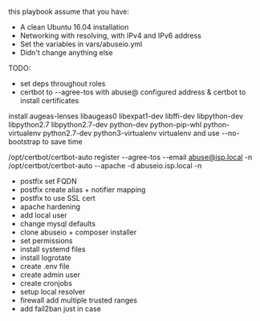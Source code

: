 this playbook assume that you have:

- A clean Ubuntu 16.04 installation
- Networking with resolving, with IPv4 and IPv6 address
- Set the variables in vars/abuseio.yml
- Didn't change anything else

TODO:
- set deps throughout roles
- certbot to --agree-tos with abuse@ configured address & certbot to install certificates

install augeas-lenses libaugeas0 libexpat1-dev libffi-dev libpython-dev libpython2.7 libpython2.7-dev python-dev python-pip-whl python-virtualenv python2.7-dev python3-virtualenv virtualenv
and use --no-bootstrap to save time

/opt/certbot/certbot-auto register --agree-tos --email abuse@isp.local -n
/opt/certbot/certbot-auto --apache -d abuseio.isp.local -n

- postfix set FQDN
- postfix create alias + notifier mapping
- postfix to use SSL cert
- apache hardening
- add local user
- change mysql defaults
- clone abuseio + composer installer
- set permissions
- install systemd files
- install logrotate
- create .env file
- create admin user
- create cronjobs
- setup local resolver
- firewall add multiple trusted ranges
- add fail2ban just in case
